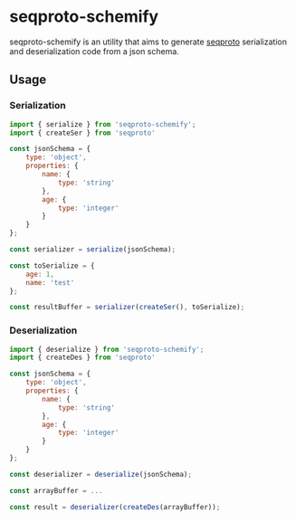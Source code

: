 # seqproto-schemify

seqproto-schemify is an utility that aims to generate [seqproto](https://github.com/oramasearch/seqproto) serialization and deserialization code from a json schema.

## Usage

### Serialization

```javascript
import { serialize } from 'seqproto-schemify';
import { createSer } from 'seqproto'

const jsonSchema = {
    type: 'object',
    properties: {
        name: {
            type: 'string'
        },
        age: {
            type: 'integer'
        }
    }
};

const serializer = serialize(jsonSchema);

const toSerialize = {
    age: 1,
    name: 'test'
};

const resultBuffer = serializer(createSer(), toSerialize);
```


### Deserialization

```javascript
import { deserialize } from 'seqproto-schemify';
import { createDes } from 'seqproto'

const jsonSchema = {
    type: 'object',
    properties: {
        name: {
            type: 'string'
        },
        age: {
            type: 'integer'
        }
    }
};

const deserializer = deserialize(jsonSchema);

const arrayBuffer = ...

const result = deserializer(createDes(arrayBuffer));
```